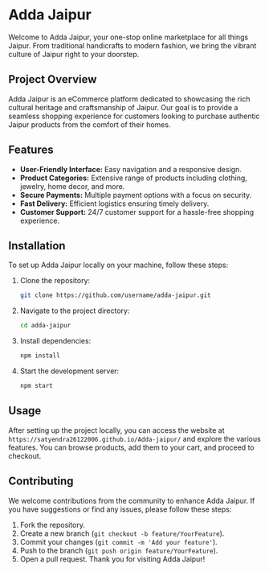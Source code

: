 # Adda Jaipur

Welcome to Adda Jaipur, your one-stop online marketplace for all things Jaipur. From traditional handicrafts to modern fashion, we bring the vibrant culture of Jaipur right to your doorstep.


## Project Overview

Adda Jaipur is an eCommerce platform dedicated to showcasing the rich cultural heritage and craftsmanship of Jaipur. Our goal is to provide a seamless shopping experience for customers looking to purchase authentic Jaipur products from the comfort of their homes.

## Features

- **User-Friendly Interface:** Easy navigation and a responsive design.
- **Product Categories:** Extensive range of products including clothing, jewelry, home decor, and more.
- **Secure Payments:** Multiple payment options with a focus on security.
- **Fast Delivery:** Efficient logistics ensuring timely delivery.
- **Customer Support:** 24/7 customer support for a hassle-free shopping experience.

## Installation

To set up Adda Jaipur locally on your machine, follow these steps:

1. Clone the repository:
    ```sh
    git clone https://github.com/username/adda-jaipur.git
    ```
2. Navigate to the project directory:
    ```sh
    cd adda-jaipur
    ```
3. Install dependencies:
    ```sh
    npm install
    ```
4. Start the development server:
    ```sh
    npm start
    ```

## Usage

After setting up the project locally, you can access the website at `https://satyendra26122006.github.io/Adda-jaipur/` and explore the various features. You can browse products, add them to your cart, and proceed to checkout.

## Contributing

We welcome contributions from the community to enhance Adda Jaipur. If you have suggestions or find any issues, please follow these steps:

1. Fork the repository.
2. Create a new branch (`git checkout -b feature/YourFeature`).
3. Commit your changes (`git commit -m 'Add your feature'`).
4. Push to the branch (`git push origin feature/YourFeature`).
5. Open a pull request.
Thank you for visiting Adda Jaipur!
